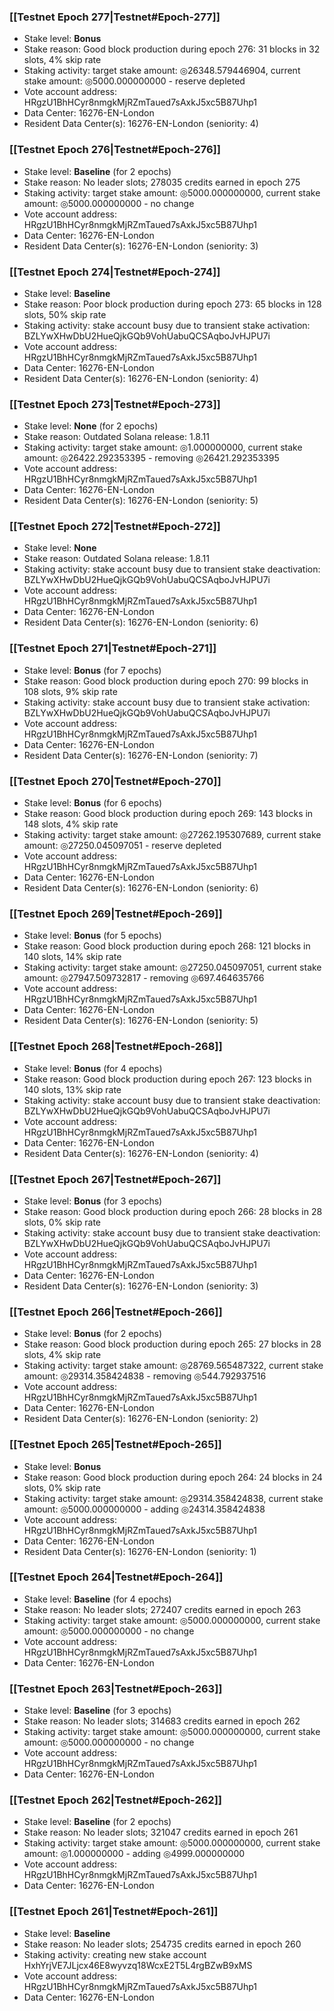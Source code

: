### [[Testnet Epoch 277|Testnet#Epoch-277]]
* Stake level: **Bonus**
* Stake reason: Good block production during epoch 276: 31 blocks in 32 slots, 4% skip rate
* Staking activity: target stake amount: ◎26348.579446904, current stake amount: ◎5000.000000000 - reserve depleted
* Vote account address: HRgzU1BhHCyr8nmgkMjRZmTaued7sAxkJ5xc5B87Uhp1
* Data Center: 16276-EN-London
* Resident Data Center(s): 16276-EN-London (seniority: 4)
### [[Testnet Epoch 276|Testnet#Epoch-276]]
* Stake level: **Baseline** (for 2 epochs)
* Stake reason: No leader slots; 278035 credits earned in epoch 275
* Staking activity: target stake amount: ◎5000.000000000, current stake amount: ◎5000.000000000 - no change
* Vote account address: HRgzU1BhHCyr8nmgkMjRZmTaued7sAxkJ5xc5B87Uhp1
* Data Center: 16276-EN-London
* Resident Data Center(s): 16276-EN-London (seniority: 3)
### [[Testnet Epoch 274|Testnet#Epoch-274]]
* Stake level: **Baseline**
* Stake reason: Poor block production during epoch 273: 65 blocks in 128 slots, 50% skip rate
* Staking activity: stake account busy due to transient stake activation: BZLYwXHwDbU2HueQjkGQb9VohUabuQCSAqboJvHJPU7i
* Vote account address: HRgzU1BhHCyr8nmgkMjRZmTaued7sAxkJ5xc5B87Uhp1
* Data Center: 16276-EN-London
* Resident Data Center(s): 16276-EN-London (seniority: 4)
### [[Testnet Epoch 273|Testnet#Epoch-273]]
* Stake level: **None** (for 2 epochs)
* Stake reason: Outdated Solana release: 1.8.11
* Staking activity: target stake amount: ◎1.000000000, current stake amount: ◎26422.292353395 - removing ◎26421.292353395
* Vote account address: HRgzU1BhHCyr8nmgkMjRZmTaued7sAxkJ5xc5B87Uhp1
* Data Center: 16276-EN-London
* Resident Data Center(s): 16276-EN-London (seniority: 5)
### [[Testnet Epoch 272|Testnet#Epoch-272]]
* Stake level: **None**
* Stake reason: Outdated Solana release: 1.8.11
* Staking activity: stake account busy due to transient stake deactivation: BZLYwXHwDbU2HueQjkGQb9VohUabuQCSAqboJvHJPU7i
* Vote account address: HRgzU1BhHCyr8nmgkMjRZmTaued7sAxkJ5xc5B87Uhp1
* Data Center: 16276-EN-London
* Resident Data Center(s): 16276-EN-London (seniority: 6)
### [[Testnet Epoch 271|Testnet#Epoch-271]]
* Stake level: **Bonus** (for 7 epochs)
* Stake reason: Good block production during epoch 270: 99 blocks in 108 slots, 9% skip rate
* Staking activity: stake account busy due to transient stake activation: BZLYwXHwDbU2HueQjkGQb9VohUabuQCSAqboJvHJPU7i
* Vote account address: HRgzU1BhHCyr8nmgkMjRZmTaued7sAxkJ5xc5B87Uhp1
* Data Center: 16276-EN-London
* Resident Data Center(s): 16276-EN-London (seniority: 7)
### [[Testnet Epoch 270|Testnet#Epoch-270]]
* Stake level: **Bonus** (for 6 epochs)
* Stake reason: Good block production during epoch 269: 143 blocks in 148 slots, 4% skip rate
* Staking activity: target stake amount: ◎27262.195307689, current stake amount: ◎27250.045097051 - reserve depleted
* Vote account address: HRgzU1BhHCyr8nmgkMjRZmTaued7sAxkJ5xc5B87Uhp1
* Data Center: 16276-EN-London
* Resident Data Center(s): 16276-EN-London (seniority: 6)
### [[Testnet Epoch 269|Testnet#Epoch-269]]
* Stake level: **Bonus** (for 5 epochs)
* Stake reason: Good block production during epoch 268: 121 blocks in 140 slots, 14% skip rate
* Staking activity: target stake amount: ◎27250.045097051, current stake amount: ◎27947.509732817 - removing ◎697.464635766
* Vote account address: HRgzU1BhHCyr8nmgkMjRZmTaued7sAxkJ5xc5B87Uhp1
* Data Center: 16276-EN-London
* Resident Data Center(s): 16276-EN-London (seniority: 5)
### [[Testnet Epoch 268|Testnet#Epoch-268]]
* Stake level: **Bonus** (for 4 epochs)
* Stake reason: Good block production during epoch 267: 123 blocks in 140 slots, 13% skip rate
* Staking activity: stake account busy due to transient stake deactivation: BZLYwXHwDbU2HueQjkGQb9VohUabuQCSAqboJvHJPU7i
* Vote account address: HRgzU1BhHCyr8nmgkMjRZmTaued7sAxkJ5xc5B87Uhp1
* Data Center: 16276-EN-London
* Resident Data Center(s): 16276-EN-London (seniority: 4)
### [[Testnet Epoch 267|Testnet#Epoch-267]]
* Stake level: **Bonus** (for 3 epochs)
* Stake reason: Good block production during epoch 266: 28 blocks in 28 slots, 0% skip rate
* Staking activity: stake account busy due to transient stake deactivation: BZLYwXHwDbU2HueQjkGQb9VohUabuQCSAqboJvHJPU7i
* Vote account address: HRgzU1BhHCyr8nmgkMjRZmTaued7sAxkJ5xc5B87Uhp1
* Data Center: 16276-EN-London
* Resident Data Center(s): 16276-EN-London (seniority: 3)
### [[Testnet Epoch 266|Testnet#Epoch-266]]
* Stake level: **Bonus** (for 2 epochs)
* Stake reason: Good block production during epoch 265: 27 blocks in 28 slots, 4% skip rate
* Staking activity: target stake amount: ◎28769.565487322, current stake amount: ◎29314.358424838 - removing ◎544.792937516
* Vote account address: HRgzU1BhHCyr8nmgkMjRZmTaued7sAxkJ5xc5B87Uhp1
* Data Center: 16276-EN-London
* Resident Data Center(s): 16276-EN-London (seniority: 2)
### [[Testnet Epoch 265|Testnet#Epoch-265]]
* Stake level: **Bonus**
* Stake reason: Good block production during epoch 264: 24 blocks in 24 slots, 0% skip rate
* Staking activity: target stake amount: ◎29314.358424838, current stake amount: ◎5000.000000000 - adding ◎24314.358424838
* Vote account address: HRgzU1BhHCyr8nmgkMjRZmTaued7sAxkJ5xc5B87Uhp1
* Data Center: 16276-EN-London
* Resident Data Center(s): 16276-EN-London (seniority: 1)
### [[Testnet Epoch 264|Testnet#Epoch-264]]
* Stake level: **Baseline** (for 4 epochs)
* Stake reason: No leader slots; 272407 credits earned in epoch 263
* Staking activity: target stake amount: ◎5000.000000000, current stake amount: ◎5000.000000000 - no change
* Vote account address: HRgzU1BhHCyr8nmgkMjRZmTaued7sAxkJ5xc5B87Uhp1
* Data Center: 16276-EN-London
### [[Testnet Epoch 263|Testnet#Epoch-263]]
* Stake level: **Baseline** (for 3 epochs)
* Stake reason: No leader slots; 314683 credits earned in epoch 262
* Staking activity: target stake amount: ◎5000.000000000, current stake amount: ◎5000.000000000 - no change
* Vote account address: HRgzU1BhHCyr8nmgkMjRZmTaued7sAxkJ5xc5B87Uhp1
* Data Center: 16276-EN-London
### [[Testnet Epoch 262|Testnet#Epoch-262]]
* Stake level: **Baseline** (for 2 epochs)
* Stake reason: No leader slots; 321047 credits earned in epoch 261
* Staking activity: target stake amount: ◎5000.000000000, current stake amount: ◎1.000000000 - adding ◎4999.000000000
* Vote account address: HRgzU1BhHCyr8nmgkMjRZmTaued7sAxkJ5xc5B87Uhp1
* Data Center: 16276-EN-London
### [[Testnet Epoch 261|Testnet#Epoch-261]]
* Stake level: **Baseline**
* Stake reason: No leader slots; 254735 credits earned in epoch 260
* Staking activity: creating new stake account HxhYrjVE7JLjcx46E8wyvzq18WcxE2T5L4rgBZwB9xMS
* Vote account address: HRgzU1BhHCyr8nmgkMjRZmTaued7sAxkJ5xc5B87Uhp1
* Data Center: 16276-EN-London